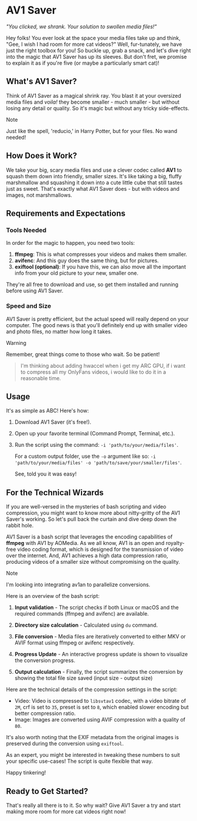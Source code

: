 # AV1 Saver
_"You clicked, we shrank. Your solution to swollen media files!"_

Hey folks! You ever look at the space your media files take up and think, "Gee, I wish I had room for more cat videos?" Well, fur-tunately, we have just the right toolbox for you! So buckle up, grab a snack, and let's dive right into the magic that AV1 Saver has up its sleeves. But don't fret, we promise to explain it as if you're five (or maybe a particularly smart cat)!

## What's AV1 Saver?

Think of AV1 Saver as a magical shrink ray. You blast it at your oversized media files and _voila!_ they become smaller - much smaller - but without losing any detail or quality. So it's magic but without any tricky side-effects.

> [!NOTE]
>Just like the spell, 'reducio,' in Harry Potter, but for your files. No wand needed!

## How Does it Work?

We take your big, scary media files and use a clever codec called **AV1** to squash them down into friendly, smaller sizes. It's like taking a big, fluffy marshmallow and squashing it down into a cute little cube that still tastes just as sweet. That's exactly what AV1 Saver does - but with videos and images, not marshmallows.

## Requirements and Expectations

### Tools Needed

In order for the magic to happen, you need two tools:
1. **ffmpeg**: This is what compresses your videos and makes them smaller.
2. **avifenc**: And this guy does the same thing, but for pictures.
3. **exiftool (optional)**: If you have this, we can also move all the important info from your old picture to your new, smaller one.

They're all free to download and use, so get them installed and running before using AV1 Saver. 

### Speed and Size

AV1 Saver is pretty efficient, but the actual speed will really depend on your computer. The good news is that you'll definitely end up with smaller video and photo files, no matter how long it takes. 

> [!WARNING]
>Remember, great things come to those who wait. So be patient!

>I'm thinking about adding hwaccel when i get my ARC GPU, if i want to compress all my OnlyFans videos, i would like to do it in a reasonable time.

## Usage

It's as simple as ABC! Here's how:
1. Download AV1 Saver (it's free!).
2. Open up your favorite terminal (Command Prompt, Terminal, etc.).
3. Run the script using the command: `-i 'path/to/your/media/files'`.  
    
    For a custom output folder, use the `-o` argument like so: `-i 'path/to/your/media/files' -o 'path/to/save/your/smaller/files'`.  
    
    See, told you it was easy!

## For the Technical Wizards

If you are well-versed in the mysteries of bash scripting and video compression, you might want to know more about nitty-gritty of the AV1 Saver's working. So let's pull back the curtain and dive deep down the rabbit hole.

AV1 Saver is a bash script that leverages the encoding capabilities of **ffmpeg** with AV1 by AOMedia. As we all know, AV1 is an open and royalty-free video coding format, which is designed for the transmission of video over the internet. And, AV1 achieves a high data compression ratio, producing videos of a smaller size without compromising on the quality.

> [!NOTE]
> I'm looking into integrating av1an to parallelize conversions.

Here is an overview of the bash script:

1. **Input validation** - The script checks if both Linux or macOS and the required commands (ffmpeg and avifenc) are available.

2. **Directory size calculation** - Calculated using `du` command.

3. **File conversion** - Media files are iteratively converted to either MKV or AVIF format using ffmpeg or avifenc respectively.

4. **Progress Update** - An interactive progress update is shown to visualize the conversion progress.

5. **Output calculation** - Finally, the script summarizes the conversion by showing the total file size saved (input size - output size)

Here are the technical details of the compression settings in the script:
- Video: Video is compressed to `libsvtav1` codec, with a video bitrate of `2M`, crf is set to `35`, preset is set to `8`, which enabled slower encoding but better compression ratio.
- Image: Images are converted using AVIF compression with a quality of `80`.

It's also worth noting that the EXIF metadata from the original images is preserved during the conversion using `exiftool`.

As an expert, you might be interested in tweaking these numbers to suit your specific use-cases! The script is quite flexible that way. 

Happy tinkering!

## Ready to Get Started?

That's really all there is to it. So why wait? Give AV1 Saver a try and start making more room for more cat videos right now!
